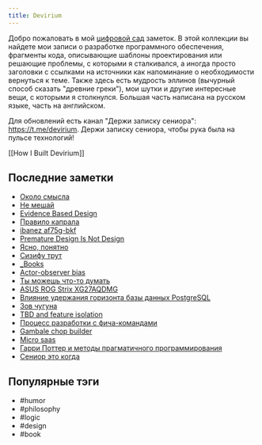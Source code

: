 ```yaml
---
title: Devirium
---
```


Добро пожаловать в мой [цифровой сад](https://maggieappleton.com/garden-history) заметок. В этой коллекции вы найдете мои записи о разработке программного обеспечения, фрагменты кода, описывающие шаблоны проектирования или решающие проблемы, с которыми я сталкивался, а иногда просто заголовки с ссылками на источники как напоминание о необходимости вернуться к теме. Также здесь есть мудрость эллинов (вычурный способ сказать "древние греки"), мои шутки и другие интересные вещи, с которыми я столкнулся. Большая часть написана на русском языке, часть на английском.

Для обновлений есть канал "Держи записку сениора": https://t.me/devirium. Держи записку сениора, чтобы рука была на пульсе технологий!

[[How I Built Devirium]]

## Последние заметки
- [Около смысла](draft/Около-смысла.md)
- [Не мешай](draft/Не-мешай.md)
- [Evidence Based Design](2025-06/Evidence-Based-Design.md)
- [Правило капрала](2025-06/Правило-капрала.md)
- [ibanez af75g-bkf](2025-06/ibanez-af75g-bkf.md)
- [Premature Design Is Not Design](2025-06/Premature-Design-Is-Not-Design.md)
- [Ясно, понятно](2025-06/Ясно,-понятно.md)
- [Сизифу трут](2025-06/Сизифу-трут.md)
- [_Books](_Books.md)
- [Actor-observer bias](2025/2025-05/Actor-observer-bias.md)
- [Ты можешь что-то думать](draft/Ты-можешь-что-то-думать.md)
- [ASUS ROG Strix XG27AQDMG](2025/2025-05/ASUS-ROG-Strix-XG27AQDMG.md)
- [Влияние удержания горизонта базы данных PostgreSQL](2025/2025-05/Влияние-удержания-горизонта-базы-данных-PostgreSQL.md)
- [Зов чугуна](2025/2025-05/Зов-чугуна.md)
- [TBD and feature isolation](2022/2022-08/TBD-and-feature-isolation.md)
- [Процесс разработки с фича-командами](2025/2025-05/Процесс-разработки-с-фича-командами.md)
- [Gambale chop builder](2025/2025-05/Gambale-chop-builder.md)
- [Micro saas](2025/2025-05/Micro-saas.md)
- [Гарри Поттер и методы прагматичного программирования](2025/2025-05/Гарри-Поттер-и-методы-прагматичного-программирования.md)
- [Сениор это когда](2025/2025-05/Сениор-это-когда.md)


## Популярные тэги
- #humor
- #philosophy
- #logic
- #design
- #book
